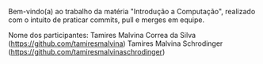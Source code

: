 Bem-vindo(a) ao trabalho da matéria "Introdução a Computação", realizado com o intuito de praticar commits, pull e merges em equipe.

Nome dos participantes:
Tamires Malvina Correa da Silva (https://github.com/tamiresmalvina)
Tamires Malvina Schrodinger (https://github.com/tamiresmalvinaschrodinger)